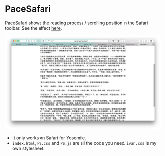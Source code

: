 # PaceSafari

PaceSafari shows the reading process / scrolling position in the Safari toolbar. See the effect [here](http://ivanjiang.sinaapp.com/PaceSafari/index.html).

![screenshot](https://raw.githubusercontent.com/iplus26/PaceSafari/master/Screenshot.png)

* It only works on Safari for Yosemite. 
* `index.html`, `PS.css` and `PS.js` are all the code you need. `ivan.css` is my own stylesheet.

